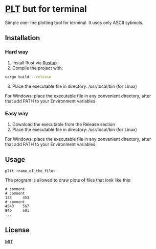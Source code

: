 # [PLT](https://github.com/mposysoev/plt) but for terminal

Simple one-line plotting tool for terminal. It uses only ASCII sybmols.

## Installation

### Hard way

1. Install Rust via [Rustup](https://rustup.rs/)
2. Compile the project with:

```bash
cargo build --release
```

3. Place the executable file in directory: /usr/local/bin (for Linux)

For Windows: place the executable file in any convenient directory, after that add PATH to your Environment variables

### Easy way

1. Download the executable from the Release section
2. Place the executable file in directory: /usr/local/bin (for Linux)

For Windows: place the executable file in any convenient directory, after that add PATH to your Environment variables

## Usage

```bash
pltt <name_of_the_file>
```

The program is allowed to draw plots of files that look like this:

```
# comment
# comment
123     453
# comment
4543    567
946     601
...
```

## License

[MIT](https://choosealicense.com/licenses/mit/)
